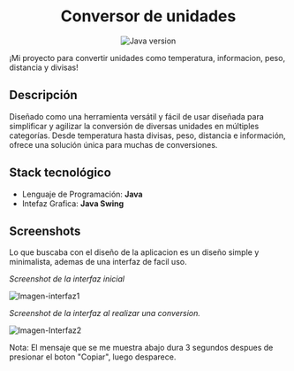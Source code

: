 <h1 align="center">Conversor de unidades</h1>
<p align="center">
    <img src="https://img.shields.io/badge/java-20.0-c55e00" alt="Java version">
</p>

¡Mi proyecto para convertir unidades como temperatura, informacion, peso, distancia y divisas!

## Descripción

Diseñado como una herramienta versátil y fácil de usar diseñada para simplificar y agilizar la conversión de diversas unidades en múltiples categorías. Desde temperatura hasta divisas, peso, distancia e información, ofrece una solución única para muchas de conversiones.

## Stack tecnológico

- Lenguaje de Programación: **Java**
- Intefaz Grafica: **Java Swing**

## Screenshots

Lo que buscaba con el diseño de la aplicacion es un diseño simple y minimalista, ademas de una interfaz de facil uso.

_Screenshot de la interfaz inicial_

![Imagen-interfaz1](https://i.imgur.com/fIYFQrG.png)

_Screenshot de la interfaz al realizar una conversion._

![Imagen-Interfaz2](https://imgur.com/TowVdRQ.png)

Nota: El mensaje que se me muestra abajo dura 3 segundos despues de presionar el boton "Copiar", luego desparece.
